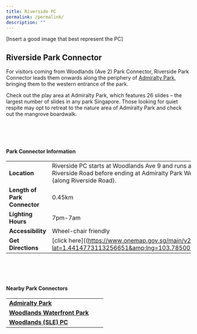 ```yaml
---
title: Riverside PC
permalink: /permalink/
description: ""
---
```

[Insert a good image that best represent the PC]

## Riverside Park Connector

For visitors&nbsp;coming from Woodlands (Ave 2) Park Connector, Riverside Park Connector leads them onwards along the periphery of [Admiralty Park](https://www.nparks.gov.sg/gardens-parks-and-nature/parks-and-nature-reserves/admiralty-park), bringing them to the western entrance of the park.

Check out&nbsp;the play area at Admiralty Park, which features 26 slides – the largest number of slides in any park Singapore. Those looking for quiet respite may opt to retreat to the nature area of Admiralty Park and check out the mangrove boardwalk.

<br>
<br>
<br>

#### Park Connector Information
|  |  |  |
| -------- | -------- | -------- |
| **Location** | Riverside&nbsp;PC starts at Woodlands Ave 9 and runs along Riverside Road before ending at Admiralty Park West Entrance (along Riverside Road). |  |
| **Length of Park Connector** | 0.45km |  |
| **Lighting Hours** | 7pm-7am ||
| **Accessibility** | Wheel-chair friendly | |
| **Get Directions** |  [click here]((https://www.onemap.gov.sg/main/v2/?lat=1.4414773113256651&amp;lng=103.78500546886559) | |

<br>
<br>
<br>	

#### Nearby Park Connectors
|   |  |  |
| -------- | -------- | -------- |
| **[Admiralty Park](https://www.nparks.gov.sg/gardens-parks-and-nature/parks-and-nature-reserves/admiralty-park)** | | |
| **[Woodlands Waterfront Park](https://www.nparks.gov.sg/gardens-parks-and-nature/parks-and-nature-reserves/woodlands-waterfront-park)** | | |
| **[Woodlands (SLE) PC](https://www.nparks.gov.sg/gardens-parks-and-nature/park-connector-network/woodlands-pc)** | | |